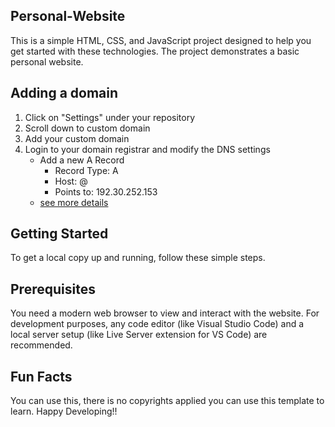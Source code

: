 ## Personal-Website
This is a simple HTML, CSS, and JavaScript project designed to help you get started with these technologies. The project demonstrates a basic personal website.


## Adding a domain
1. Click on "Settings" under your repository
2. Scroll down to custom domain
3. Add your custom domain
4. Login to your domain registrar and modify the DNS settings
	- Add a new A Record
		- Record Type: 	A
		- Host: 		@
		- Points to: 	192.30.252.153
	- [see more details](http://stackoverflow.com/questions/23375422/how-to-setup-github-pages-to-redirect-dns-requests-from-subdomain-e-g-www-to/23375423#23375423)

## Getting Started
To get a local copy up and running, follow these simple steps.

## Prerequisites
You need a modern web browser to view and interact with the website. For development purposes, any code editor (like Visual Studio Code) and a local server setup (like Live Server extension for VS Code) are recommended.

## Fun Facts
You can use this, there is no copyrights applied you can use this template to learn. 
Happy Developing!!